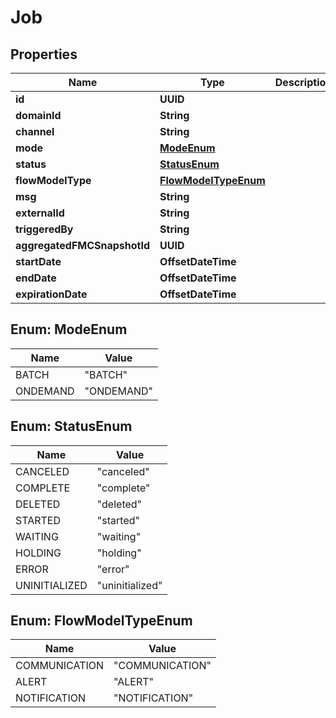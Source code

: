 

# Job


## Properties

| Name | Type | Description | Notes |
|------------ | ------------- | ------------- | -------------|
|**id** | **UUID** |  |  [optional] |
|**domainId** | **String** |  |  [optional] |
|**channel** | **String** |  |  [optional] |
|**mode** | [**ModeEnum**](#ModeEnum) |  |  [optional] |
|**status** | [**StatusEnum**](#StatusEnum) |  |  [optional] |
|**flowModelType** | [**FlowModelTypeEnum**](#FlowModelTypeEnum) |  |  [optional] |
|**msg** | **String** |  |  [optional] |
|**externalId** | **String** |  |  [optional] |
|**triggeredBy** | **String** |  |  [optional] |
|**aggregatedFMCSnapshotId** | **UUID** |  |  [optional] |
|**startDate** | **OffsetDateTime** |  |  [optional] |
|**endDate** | **OffsetDateTime** |  |  [optional] |
|**expirationDate** | **OffsetDateTime** |  |  [optional] |



## Enum: ModeEnum

| Name | Value |
|---- | -----|
| BATCH | &quot;BATCH&quot; |
| ONDEMAND | &quot;ONDEMAND&quot; |



## Enum: StatusEnum

| Name | Value |
|---- | -----|
| CANCELED | &quot;canceled&quot; |
| COMPLETE | &quot;complete&quot; |
| DELETED | &quot;deleted&quot; |
| STARTED | &quot;started&quot; |
| WAITING | &quot;waiting&quot; |
| HOLDING | &quot;holding&quot; |
| ERROR | &quot;error&quot; |
| UNINITIALIZED | &quot;uninitialized&quot; |



## Enum: FlowModelTypeEnum

| Name | Value |
|---- | -----|
| COMMUNICATION | &quot;COMMUNICATION&quot; |
| ALERT | &quot;ALERT&quot; |
| NOTIFICATION | &quot;NOTIFICATION&quot; |



